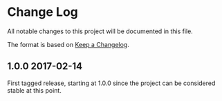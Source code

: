 # Change Log
All notable changes to this project will be documented in this file.

The format is based on [Keep a Changelog](http://keepachangelog.com/).

## 1.0.0 2017-02-14

First tagged release, starting at 1.0.0 since the project can be considered stable at this point.
